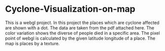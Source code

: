 # Cyclone-Visualization-on-map

This is a webgl project. In this project the places which are cyclone affected are shown with a dot. The data are taken from the pdf attached here. The color variation shows the diverse of people died in a specific area. The pixel point of webgl is calculated by the given latitude longitude of a place. The map is places by a texture.
